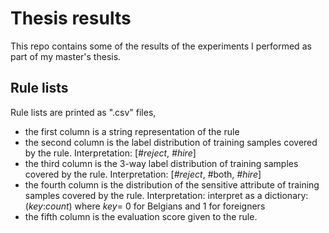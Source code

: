 # Thesis results
This repo contains some of the results of the experiments I performed as part of my master's thesis.

## Rule lists
Rule lists are printed as ".csv" files, 
- the first column is a string representation of the rule
- the second column is the label distribution of training samples covered by the rule.  Interpretation: [_#reject_, _#hire_] 
- the third column is the 3-way label distribution of training samples covered by the rule.  Interpretation: [_#reject_, #both, _#hire_] 
- the fourth column is the distribution of the sensitive attribute of training samples covered by the rule.   Interpretation: interpret as a dictionary: (_key_:_count_) where _key_= 0 for Belgians and 1 for foreigners
- the fifth column is the evaluation score given to the rule.
